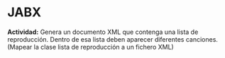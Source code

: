 # JABX

**Actividad:** Genera un documento XML que contenga una lista de reproducción. Dentro de esa lista deben aparecer diferentes canciones. (Mapear la clase lista de reproducción a un fichero XML)
